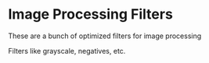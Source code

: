 # Image Processing Filters

These are a bunch of optimized filters for image processing

Filters like grayscale, negatives, etc.